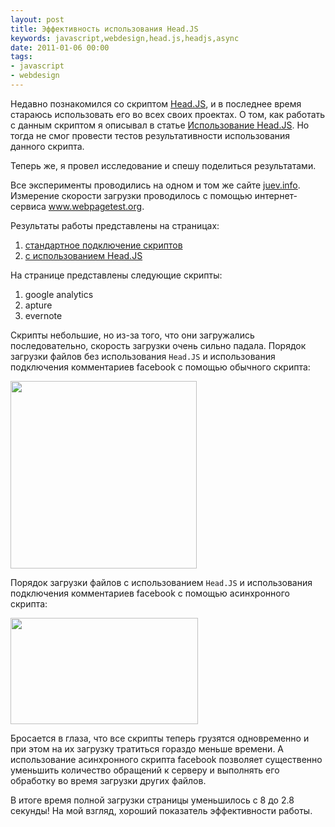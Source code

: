```yaml
---
layout: post
title: Эффективность использования Head.JS
keywords: javascript,webdesign,head.js,headjs,async
date: 2011-01-06 00:00
tags:
- javascript
- webdesign
---
```

Недавно познакомился со скриптом <a href="http://headjs.com/" rel="nofollow">Head.JS</a>, и в последнее время стараюсь использовать его во всех своих проектах. О том, как работать с данным скриптом я описывал в статье <a href="/2010/12/25/use-head-js/">Использование Head.JS</a>. Но тогда не смог провести тестов результативности использования данного скрипта. 

Теперь же, я провел исследование и спешу поделиться результатами.

Все эксперименты проводились на одном и том же сайте <a href="http://juev.info" rel="nofollow">juev.info</a>. Измерение скорости загрузки проводилось с помощью интернет-сервиса <a href="http://www.webpagetest.org/" rel="nofollow">www.webpagetest.org</a>.

Результаты работы представлены на страницах:
<ol>	<li><a href="http://www.webpagetest.org/result/110103_VR_91d517fd449abfc43ca25ef5a04bc7c7/" rel="nofollow">стандартное подключение скриптов</a></li>
	<li><a href="http://www.webpagetest.org/result/110103_VG_1965c3562a67e54876269f264e5424ed/" rel="nofollow">с использованием Head.JS</a></li></ol>

На странице представлены следующие скрипты:
<ol>	<li>google analytics</li>
        <li>apture</li>
        <li>evernote</li></ol>

Скрипты небольшие, но из-за того, что они загружались последовательно, скорость загрузки очень сильно падала. Порядок загрузки файлов без использования <code>Head.JS</code> и использования подключения комментариев facebook с помощью обычного скрипта:

<a href="https://static.juev.org/2011/01/1_waterfall.png"><img src="https://static.juev.org/2011/01/1_waterfall-298x300.png" alt="" title="1_waterfall" width="298" height="300" class="aligncenter size-medium wp-image-1309" /></a>

Порядок загрузки файлов с использованием <code>Head.JS</code> и использования подключения комментариев facebook с помощью асинхронного скрипта:

<a href="https://static.juev.org/2011/01/1_waterfall_head.png"><img src="https://static.juev.org/2011/01/1_waterfall_head-300x170.png" alt="" title="1_waterfall_head" width="300" height="170" class="aligncenter size-medium wp-image-1310" /></a>

Бросается в глаза, что все скрипты теперь грузятся одновременно и при этом на их загрузку тратиться гораздо меньше времени. А использование асинхронного скрипта facebook позволяет существенно уменьшить количество обращений к серверу и выполнять его обработку во время загрузки других файлов. 

В итоге время полной загрузки страницы уменьшилось с 8 до 2.8 секунды! На мой взгляд, хороший показатель эффективности работы. 
